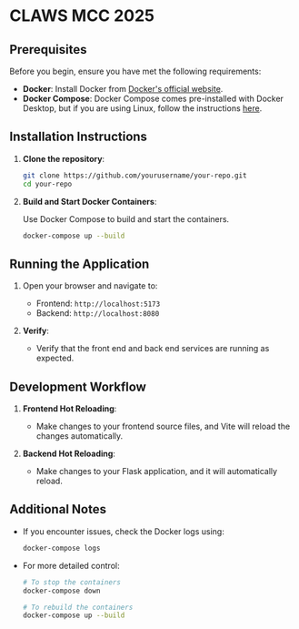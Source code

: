 # CLAWS MCC 2025

## Prerequisites

Before you begin, ensure you have met the following requirements:
- **Docker**: Install Docker from [Docker's official website](https://www.docker.com/products/docker-desktop).
- **Docker Compose**: Docker Compose comes pre-installed with Docker Desktop, but if you are using Linux, follow the instructions [here](https://docs.docker.com/compose/install/).

## Installation Instructions

1. **Clone the repository**:

    ```bash
    git clone https://github.com/yourusername/your-repo.git
    cd your-repo
    ```

2. **Build and Start Docker Containers**:

    Use Docker Compose to build and start the containers.

    ```bash
    docker-compose up --build
    ```

## Running the Application

1. Open your browser and navigate to:
    - Frontend: `http://localhost:5173` 
    - Backend: `http://localhost:8080`

2. **Verify**:
    - Verify that the front end and back end services are running as expected.

## Development Workflow

1. **Frontend Hot Reloading**:
    - Make changes to your frontend source files, and Vite will reload the changes automatically.

2. **Backend Hot Reloading**:
    - Make changes to your Flask application, and it will automatically reload.

## Additional Notes

- If you encounter issues, check the Docker logs using:

    ```bash
    docker-compose logs
    ```

- For more detailed control:

    ```bash
    # To stop the containers
    docker-compose down

    # To rebuild the containers
    docker-compose up --build
    ```
